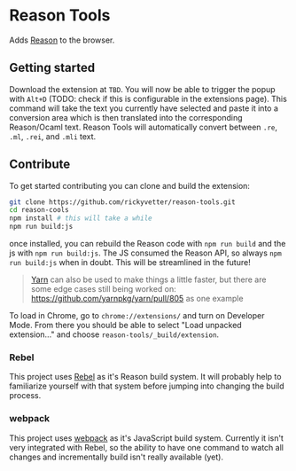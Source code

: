# Reason Tools

Adds [Reason](http://facebook.github.io/reason/) to the browser.

## Getting started

Download the extension at `TBD`. You will now be able to trigger the popup with
`Alt+D` (TODO: check if this is configurable in the extensions page). This
command will take the text you currently have selected and paste it into a
conversion area which is then translated into the corresponding Reason/Ocaml
text. Reason Tools will automatically convert between `.re`, `.ml`, `.rei`,
and `.mli` text.

## Contribute

To get started contributing you can clone and build the extension:

```sh
git clone https://github.com/rickyvetter/reason-tools.git
cd reason-cools
npm install # this will take a while
npm run build:js
```

once installed, you can rebuild the Reason code with `npm run build` and the js
with `npm run build:js`. The JS consumed the Reason API, so always
`npm run build:js` when in doubt. This will be streamlined in the future!

> [Yarn](https://github.com/yarnpkg/yarn) can also be used to make things a little faster, but there are some edge
> cases still being worked on: https://github.com/yarnpkg/yarn/pull/805 as one
> example

To load in Chrome, go to `chrome://extensions/` and turn on Developer Mode.
From there you should be able to select "Load unpacked extension..." and choose
`reason-tools/_build/extension`.

### Rebel

This project uses [Rebel](https://github.com/reasonml/rebel) as it's Reason build system. It will probably help
to familiarize yourself with that system before jumping into changing the build
process.

### webpack

This project uses [webpack](http://webpack.github.io/) as it's JavaScript build system. Currently it isn't
very integrated with Rebel, so the ability to have one command to watch
all changes and incrementally build isn't really available (yet).
